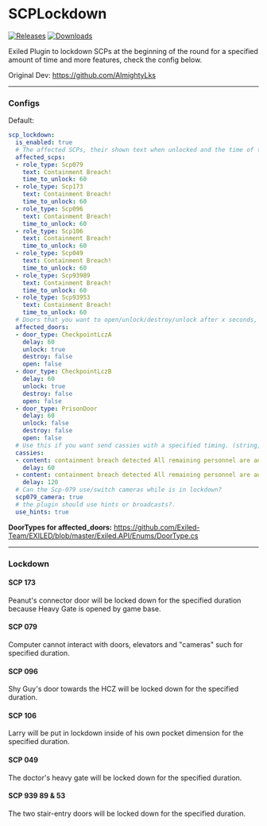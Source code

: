# SCPLockdown

<a href="https://github.com/Raul125/SCPLockdown/releases"><img src="https://img.shields.io/github/v/release/Raul125/SCPLockdown?include_prereleases&label=Release" alt="Releases"></a>
<a href="https://github.com/Raul125/SCPLockdown/releases"><img src="https://img.shields.io/github/downloads/Raul125/SCPLockdown/total?label=Downloads" alt="Downloads"></a>

Exiled Plugin to lockdown SCPs at the beginning of the round for a specified amount of time and more features, check the config below.<br>

Original Dev: https://github.com/AlmightyLks

---
### Configs

Default:  
```yaml
scp_lockdown:
  is_enabled: true
  # The affected SCPs, their shown text when unlocked and the time of their lockdown. (RoleType, string, int => RoleType, text, time in seconds)
  affected_scps:
  - role_type: Scp079
    text: Containment Breach!
    time_to_unlock: 60
  - role_type: Scp173
    text: Containment Breach!
    time_to_unlock: 60
  - role_type: Scp096
    text: Containment Breach!
    time_to_unlock: 60
  - role_type: Scp106
    text: Containment Breach!
    time_to_unlock: 60
  - role_type: Scp049
    text: Containment Breach!
    time_to_unlock: 60
  - role_type: Scp93989
    text: Containment Breach!
    time_to_unlock: 60
  - role_type: Scp93953
    text: Containment Breach!
    time_to_unlock: 60
  # Doors that you want to open/unlock/destroy/unlock after x seconds, this doors are locked at the round start. (DoorType, int, bool, bool, bool => DoorType, delay in seconds, unlock?, open?, destroy?)
  affected_doors:
  - door_type: CheckpointLczA
    delay: 60
    unlock: true
    destroy: false
    open: false
  - door_type: CheckpointLczB
    delay: 60
    unlock: true
    destroy: false
    open: false
  - door_type: PrisonDoor
    delay: 60
    unlock: false
    destroy: false
    open: false
  # Use this if you want send cassies with a specified timing. (string, int => cassie text, delay in seconds)
  cassies:
  - content: containment breach detected All remaining personnel are advised to proceed with standard evacuation protocols
    delay: 60
  - content: containment breach detected All remaining personnel are advised to proceed with standard evacuation protocols
    delay: 120
  # Can the Scp-079 use/switch cameras while is in lockdown?
  scp079_camera: true
  # the plugin should use hints or broadcasts?.
  use_hints: true
```

**DoorTypes for affected_doors:** https://github.com/Exiled-Team/EXILED/blob/master/Exiled.API/Enums/DoorType.cs

---
### Lockdown

#### SCP 173
Peanut's connector door will be locked down for the specified duration because Heavy Gate is opened by game base.  

#### SCP 079
Computer cannot interact with doors, elevators and "cameras" such for specified duration.

#### SCP 096
Shy Guy's door towards the HCZ will be locked down for the specified duration.  

#### SCP 106
Larry will be put in lockdown inside of his own pocket dimension for the specified duration.  

#### SCP 049
The doctor's heavy gate will be locked down for the specified duration.  

#### SCP 939 89 & 53
The two stair-entry doors will be locked down for the specified duration.  
